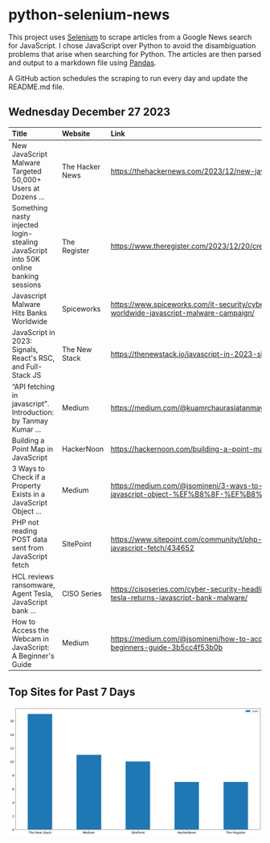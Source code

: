 # python-selenium-news

This project uses [Selenium](https://www.seleniumhq.org/) to scrape articles from a Google News search for JavaScript.
I chose JavaScript over Python to avoid the disambiguation problems that arise when searching for Python.
The articles are then parsed and output to a markdown file using [Pandas](https://pandas.pydata.org/).

A GitHub action schedules the scraping to run every day and update the README.md file.

## Wednesday December 27 2023


| Title                                                                               | Website         | Link                                                                                                                       |
|:------------------------------------------------------------------------------------|:----------------|:---------------------------------------------------------------------------------------------------------------------------|
| New JavaScript Malware Targeted 50,000+ Users at Dozens ...                         | The Hacker News | https://thehackernews.com/2023/12/new-javascript-malware-targeted-50000.html                                               |
| Something nasty injected login-stealing JavaScript into 50K online banking sessions | The Register    | https://www.theregister.com/2023/12/20/credentialstealing_malware_infects_50k_banking/                                     |
| Javascript Malware Hits Banks Worldwide                                             | Spiceworks      | https://www.spiceworks.com/it-security/cyber-risk-management/news/banks-worldwide-javascript-malware-campaign/             |
| JavaScript in 2023: Signals, React's RSC, and Full-Stack JS                         | The New Stack   | https://thenewstack.io/javascript-in-2023-signals-reacts-rsc-and-full-stack-js/                                            |
| “API fetching in javascript”. Introduction:  by Tanmay Kumar ...                    | Medium          | https://medium.com/@kuamrchaurasiatanmay/api-fetching-in-javascript-0798d2c98600                                           |
| Building a Point Map in JavaScript                                                  | HackerNoon      | https://hackernoon.com/building-a-point-map-in-javascript                                                                  |
| 3 Ways to Check if a Property Exists in a JavaScript Object ...                     | Medium          | https://medium.com/@jsomineni/3-ways-to-check-if-a-property-exists-in-a-javascript-object-%EF%B8%8F-%EF%B8%8F-d5255300daec |
| PHP not reading POST data sent from JavaScript fetch                                | SitePoint       | https://www.sitepoint.com/community/t/php-not-reading-post-data-sent-from-javascript-fetch/434652                          |
| HCL reviews ransomware, Agent Tesla, JavaScript bank ...                            | CISO Series     | https://cisoseries.com/cyber-security-headlines-hcl-investigates-ransomware-agent-tesla-returns-javascript-bank-malware/   |
| How to Access the Webcam in JavaScript: A Beginner's Guide                          | Medium          | https://medium.com/@jsomineni/how-to-access-the-webcam-in-javascript-a-beginners-guide-3b5cc4f53b0b                        |
## Top Sites for Past 7 Days

![Graph of Top Sites](https://raw.githubusercontent.com/dan-mba/python-selenium-news/main/last-week.png)
